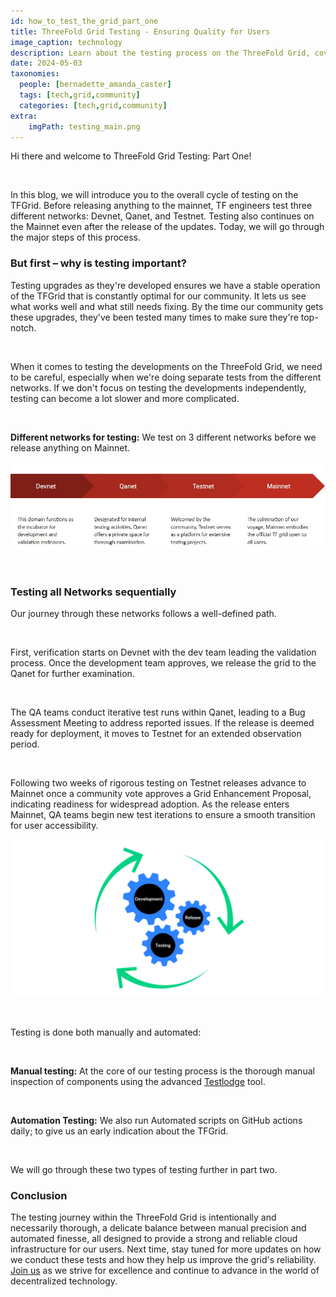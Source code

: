 ```yaml
---
id: how_to_test_the_grid_part_one
title: ThreeFold Grid Testing - Ensuring Quality for Users
image_caption: technology
description: Learn about the testing process on the ThreeFold Grid, covering four networks and utilizing both manual and automated tests for stability and reliability.
date: 2024-05-03
taxonomies:
  people: [bernadette_amanda_caster]
  tags: [tech,grid,community]
  categories: [tech,grid,community]
extra:
    imgPath: testing_main.png
---
```


Hi there and welcome to ThreeFold Grid Testing: Part One!

</br>

In this blog, we will introduce you to the overall cycle of testing on the TFGrid. Before releasing anything to the mainnet, TF engineers test three different networks: Devnet, Qanet, and Testnet. Testing also continues on the Mainnet even after the release of the updates. Today, we will go through the major steps of this process. 

### **But first – why is testing important?**

Testing upgrades as they're developed ensures we have a stable operation of the TFGrid that is constantly optimal for our community. It lets us see what works well and what still needs fixing. By the time our community gets these upgrades, they've been tested many times to make sure they're top-notch.

</br>

When it comes to testing the developments on the ThreeFold Grid, we need to be careful, especially when we're doing separate tests from the different networks. If we don't focus on testing the developments independently, testing can become a lot slower and more complicated.

</br>

**Different networks for testing:** We test on 3 different networks before we release anything on Mainnet.

![Image](./testing_roadmap.jpg)

</br>

### **Testing all Networks sequentially**

Our journey through these networks follows a well-defined path.

</br>

First, verification starts on Devnet with the dev team leading the validation process. Once the development team approves, we release the grid to the Qanet for further examination.

</br>

The QA teams conduct iterative test runs within Qanet, leading to a Bug Assessment Meeting to address reported issues. If the release is deemed ready for deployment, it moves to Testnet for an extended observation period.

</br>

Following two weeks of rigorous testing on Testnet releases advance to Mainnet once a community vote approves a Grid Enhancement Proposal, indicating readiness for widespread adoption. As the release enters Mainnet, QA teams begin new test iterations to ensure a smooth transition for user accessibility.

![Image](./testing_cycle.png)

</br>

Testing is done both manually and automated: 

</br>

**Manual testing:** At the core of our testing process is the thorough manual inspection of components using the advanced [Testlodge](https://manual.grid.tf/knowledge_base/collaboration/testing/testlodge.html) tool. 

</br>

**Automation Testing:** We also run Automated scripts on GitHub actions daily; to give us an early indication about the TFGrid.

</br>

We will go through these two types of testing further in part two.

### **Conclusion**

The testing journey within the ThreeFold Grid is intentionally and necessarily thorough, a delicate balance between manual precision and automated finesse, all designed to provide a strong and reliable cloud infrastructure for our users. Next time, stay tuned for more updates on how we conduct these tests and how they help us improve the grid's reliability. [Join us](https://t.me/threefoldtesting) as we strive for excellence and continue to advance in the world of decentralized technology.